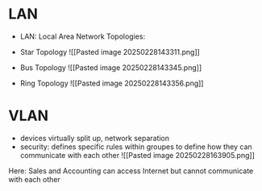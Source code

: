 
# LAN

- LAN: Local Area Network
Topologies:

- Star Topology
![[Pasted image 20250228143311.png]]
- Bus Topology
![[Pasted image 20250228143345.png]]
- Ring Topology
![[Pasted image 20250228143356.png]]


# VLAN

- devices virtually split up, network separation
- security: defines specific rules within groupes to define how they can communicate with each other
![[Pasted image 20250228163905.png]]

Here: Sales and Accounting can access Internet but cannot communicate with each other

